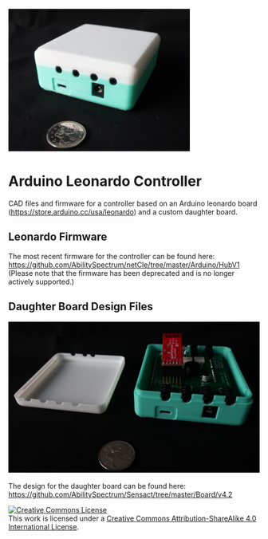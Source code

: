 ![Exploded view](images/leonardo_controller.png) 

# Arduino Leonardo Controller

CAD files and firmware for a controller based on an Arduino leonardo board (https://store.arduino.cc/usa/leonardo) and a custom daughter board. 

## Leonardo Firmware

The most recent firmware for the controller can be found here: https://github.com/AbilitySpectrum/netCle/tree/master/Arduino/HubV1
(Please note that the firmware has been deprecated and is no longer actively supported.)

## Daughter Board Design Files

![Exploded view](images/leonardo_controller3.png)

The design for the daughter board can be found here: https://github.com/AbilitySpectrum/Sensact/tree/master/Board/v4.2

<a rel="license" href="http://creativecommons.org/licenses/by-sa/4.0/"><img alt="Creative Commons License" style="border-width:0" src="https://i.creativecommons.org/l/by-sa/4.0/88x31.png" /></a><br />This work is licensed under a <a rel="license" href="http://creativecommons.org/licenses/by-sa/4.0/">Creative Commons Attribution-ShareAlike 4.0 International License</a>.
